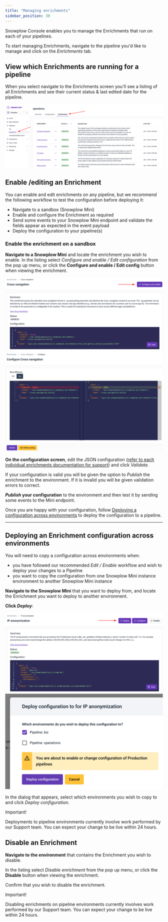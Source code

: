 ```yaml
---
title: "Managing enrichments"
sidebar_position: 30
---
```



Snowplow Console enables you to manage the Enrichments that run on each of your pipelines.

To start managing Enrichments, navigate to the pipeline you'd like to manage and click on the _Enrichments_ tab.


## View which Enrichments are running for a pipeline

When you select navigate to the Enrichments screen you'll see a listing of all Enrichments and see their current status & last edited date for the pipeline.

![](images/ViewEnrichments.png)


## Enable /editing an Enrichment

You can enable and edit enrichments on any pipeline, but we recommend the following workflow to test the configuration before deploying it:

- Navigate to a sandbox (Snowplow Mini)
- Enable and configure the Enrichment as required
- Send some events to your Snowplow Mini endpoint and validate the fields appear as expected in the event payload
- Deploy the configuration to your pipeline(s)

### Enable the enrichment on a sandbox

**Navigate to a Snowplow Mini** and locate the enrichment you wish to enable. In the listing select _Configure and enable / Edit configuration_ from the pop up menu, or click the **Configure and enable / Edit config** button when viewing the enrichment.

![](images/configure-and-enable.png)
![](images/view-differences.png)

**On the configuration screen**, edit the JSON configuration ([refer to each individual enrichments documentation for support](/docs/pipeline/enrichments/available-enrichments/index.md)) and click _Validate._

If your configuration is valid you will be given the option to _Publish_ the enrichment to the environment. If it is invalid you will be given validation errors to correct.

**_Publish_ your configuration** to the environment and then test it by sending some events to the Mini endpoint.

Once you are happy with your configuration, follow [Deploying a configuration across environments](#deploy) to deploy the configuration to a pipeline.

* * *

## Deploying an Enrichment configuration across environments

You will need to copy a configuration across environments when:

- you have followed our recommended _Edit / Enable_ workflow and wish to deploy your changes to a Pipeline
- you want to copy the configuration from one Snowplow Mini instance environment to another Snowplow Mini instance

**Navigate to the Snowplow Mini** that you want to deploy from, and locate the Enrichment you want to deploy to another environment.

**Click _Deploy_**:

![](images/deploy-enrichment-1.png)
![](images/deploy-enrichment-2.png)

In the dialog that appears, select which environments you wish to copy to and click _Deploy configuration._

Important!

Deployments to pipeline environments currently involve work performed by our Support team. You can expect your change to be live within 24 hours.

## Disable an Enrichment

**Navigate to the environment** that contains the Enrichment you wish to disable.

In the listing select _Disable enrichment_ from the pop up menu, or click the **Disable** button when viewing the enrichment.

Confirm that you wish to disable the enrichment.

Important!

Disabling enrichments on pipeline environments currently involves work performed by our Support team. You can expect your change to be live within 24 hours.
